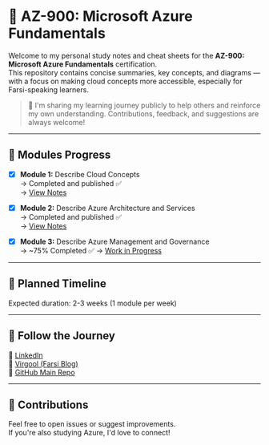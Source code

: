 # 📘 AZ-900: Microsoft Azure Fundamentals

Welcome to my personal study notes and cheat sheets for the **AZ-900: Microsoft Azure Fundamentals** certification.  
This repository contains concise summaries, key concepts, and diagrams — with a focus on making cloud concepts more accessible, especially for Farsi-speaking learners.

> 🧠 I'm sharing my learning journey publicly to help others and reinforce my own understanding. Contributions, feedback, and suggestions are always welcome!

---

## 🔖 Modules Progress

- [x] **Module 1:** Describe Cloud Concepts  
  → Completed and published ✅  
  → [View Notes](./Module%201%20-%20Describe%20Cloud%20Concepts.md)

- [x] **Module 2:** Describe Azure Architecture and Services  
  → Completed and published ✅  
  → [View Notes](./Module%202%20-%20Describe%20Azure%20architecture%20and%20services.md)

- [x] **Module 3:** Describe Azure Management and Governance  
  → ~75% Completed  ✅ 
  → [Work in Progress](./Module%203%20-%20Describe%20Azure%20management%20and%20governance.md)

---


## 📅 Planned Timeline

Expected duration: 2-3 weeks (1 module per week)

---

## 🔗 Follow the Journey

📍 [LinkedIn](https://www.linkedin.com/in/alireza-taghikhani/)  
📍 [Virgool (Farsi Blog)](https://virgool.io/@alireza-taghikhani)  
📍 [GitHub Main Repo](https://github.com/TaghikhaniAlireza/Azure-certification-cheatsheet) 


---

## 🤝 Contributions

Feel free to open issues or suggest improvements.  
If you're also studying Azure, I'd love to connect!

